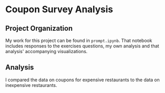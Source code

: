 # Coupon Survey Analysis

## Project Organization
My work for this project can be found in `prompt.ipynb`. That notebook includes responses to the exercises questions, my own analysis and that analysis' accompanying visualizations.

## Analysis
I compared the data on coupons for expensive restaurants to the data on inexpensive restaurants.